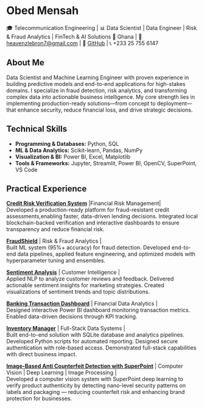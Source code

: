 # Obed Mensah  
🎓 Telecommunication Engineering | 📊 Data Scientist | Data Engineer | Risk & Fraud Analytics | FinTech & AI Solutions
📍 Ghana | 📧 heavenzlebron7@gmail.com | 🔗 [GitHub](https://github.com/Omensah-15) | 📞 +233 25 755 6147

## About Me  
Data Scientist and Machine Learning Engineer with proven experience in building predictive models and end-to-end applications for high-stakes domains. I specialize in fraud detection, risk analytics, and transforming complex data into actionable business intelligence. My core strength lies in implementing production-ready solutions—from concept to deployment—that enhance security, reduce financial loss, and drive strategic decisions.


## Technical Skills  

- **Programming & Databases:** Python, SQL  
- **ML & Data Analytics:** Scikit-learn, Pandas, NumPy  
- **Visualization & BI:** Power BI, Excel, Matplotlib  
- **Tools & Frameworks:** Jupyter, Streamlit, Power BI, OpenCV, SuperPoint, VS Code

## Practical Experience

[**Credit Risk Verification System**](https://github.com/Omensah-15/credit-risk-verification-system-) |Financial Risk Management|   
Developed a production-ready platform for fraud-resistant credit assessments,enabling faster, data-driven lending decisions. Integrated local blockchain-backed verification and interactive dashboards to ensure transparency and reduce financial risk.

[**FraudShield**](https://github.com/Omensah-15/FraudShield) | Risk & Fraud Analytics |                            
Built ML system (95%+ accuracy) for fraud detection. Developed end-to-end data pipelines, applied feature engineering, and optimized models with hyperparameter tuning and ensembles.

[**Sentiment Analysis**](https://github.com/Omensah-15/SentimentAnalysisofCustomerFeedback) | Customer Intelligence |             
Applied NLP to analyze customer reviews and feedback. Delivered actionable sentiment insights for marketing strategies. Created visualizations of sentiment trends and topic distributions.

[**Banking Transaction Dashboard**](https://github.com/Omensah-15/Bank_Transcaction_Insights) | Financial Data Analytics |             
Designed interactive Power BI dashboard monitoring transaction metrics. Enabled data-driven decisions through KPI tracking.

[**Inventory Manager**](https://github.com/Omensah-15/Inventory-Manager) | Full-Stack Data Systems |                         
Built end-to-end solution with SQLite database and analytics pipelines. Developed Python scripts for automated reporting. Designed secure authentication with role-based access. Demonstrated full-stack capabilities with direct business impact.

[**Image-Based Anti Counterfeit Detection with SuperPoint**](https://github.com/Omensah-15/Image-Based-Anti-Counterfeit-Detection-with-SuperPoint) | Computer Vision | Deep Learning | Image Processing |            
Developed a computer vision system with SuperPoint deep learning to verify product authenticity by detecting nano-level security patterns on labels and packaging — reducing counterfeit risk and enhancing brand protection for businesses.

